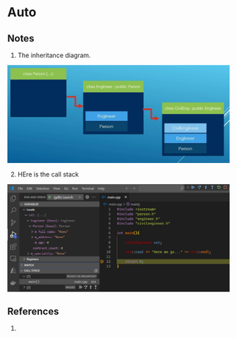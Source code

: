 # Auto

## Notes
1. The inheritance diagram.

![Inheritance Diagram](50_50_IndritanceDiagram.jpg)

2. HEre is the call stack

![Call Stack while debugging](51_50_CallStackAndLocals.jpg)

## References

1. 

